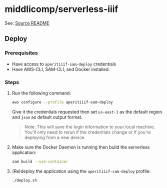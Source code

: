 # middlicomp/serverless-iiif

See: [Source README](https://github.com/samvera-labs/serverless-iiif#readme)


## Deploy

### Prerequisites
- Have access to `aperitiiif-sam-deploy` credentials
- Have AWS-CLI, SAM-CLI, and Docker installed.

### Steps

1. Run the following command:
   ``` sh
   aws configure --profile aperitiiif-sam-deploy
   ```
   Give it the credentials requested then set `us-east-1` as the default region and `json` as default output format.  
   
      > Note: This will save the login information to your local machine. You'll only need to rerun if the credentials change or if you're deploying from a new device.
2. Make sure the Docker Daemon is running then build the serverless application:
    ``` sh
    sam build --use-container
    ```
3. (Re)deploy the application using the `aperitiiif-sam-deploy` profile:
    ``` sh
    ./deploy.sh
    ```
